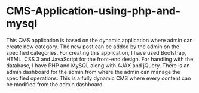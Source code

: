# CMS-Application-using-php-and-mysql
This CMS application is based on the dynamic application where admin can create new category. The new post can be added by the admin on the specified categories. For creating this application, I have used Bootstrap, HTML, CSS 3 and JavaScript for the front-end design. For handling with the database, I have PHP and MySQL along with AJAX and jQuery. There is an admin dashboard for the admin from where the admin can manage the specified operations. This is  a fully dynamic CMS where every content can be modified from the admin dashboard. 
